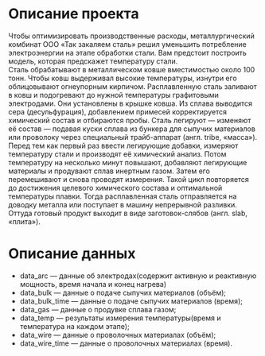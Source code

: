 # Описание проекта 
Чтобы оптимизировать производственные расходы, металлургический комбинат ООО «Так закаляем сталь» решил уменьшить потребление электроэнергии на этапе обработки стали.
Вам предстоит построить модель, которая предскажет температуру стали.  
Сталь обрабатывают в металлическом ковше вместимостью около 100 тонн. 
Чтобы ковш выдерживал высокие температуры, изнутри его облицовывают огнеупорным кирпичом. 
Расплавленную сталь заливают в ковш и подогревают до нужной температуры графитовыми электродами. Они установлены в крышке ковша.
Из сплава выводится сера (десульфурация), добавлением примесей корректируется химический состав и отбираются пробы. 
Сталь легируют — изменяют её состав — подавая куски сплава из бункера для сыпучих материалов или проволоку через специальный трайб-аппарат (англ. tribe, «масса»).
Перед тем как первый раз ввести легирующие добавки, измеряют температуру стали и производят её химический анализ.
Потом температуру на несколько минут повышают, добавляют легирующие материалы и продувают сплав инертным газом.
Затем его перемешивают и снова проводят измерения. Такой цикл повторяется до достижения целевого химического состава и оптимальной температуры плавки.
Тогда расплавленная сталь отправляется на доводку металла или поступает в машину непрерывной разливки. Оттуда готовый продукт выходит в виде заготовок-слябов (англ. slab, «плита»).

# Описание данных
 - data_arc — данные об электродах(содержит активную и реактивную мощность, время начала и конец нагрева)
 - data_bulk — данные о подаче сыпучих материалов (объём);
 - data_bulk_time — данные о подаче сыпучих материалов (время);
 - data_gas — данные о продувке сплава газом;
 - data_temp — результаты измерения температуры(время и температура на каждом этапе);
 - data_wire — данные о проволочных материалах (объём);
 - data_wire_time — данные о проволочных материалах (время).
